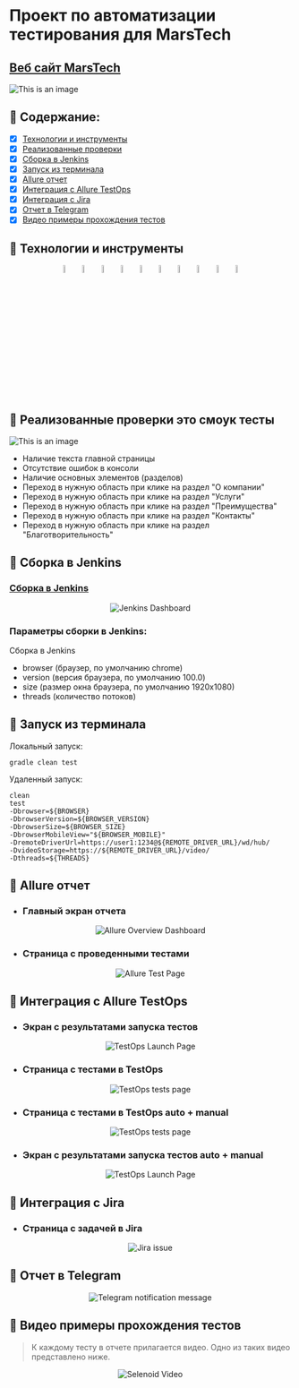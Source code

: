 # Проект по автоматизации тестирования для MarsTech
## <a target="_blank" href="https://www.acron.ru/">Веб сайт MarsTech</a>

![This is an image](https://i.imgur.com/mMya1nZ.png)

## :rocket: Содержание:

- [x] <a href="#shinto_shrine-технологии-и-инструменты">Технологии и инструменты</a>
- [x] <a href="#shinto_shrine-реализованные-проверки">Реализованные проверки</a>
- [x] <a href="#shinto_shrine-сборка-в-Jenkins">Сборка в Jenkins</a>
- [x] <a href="#shinto_shrine-запуск-из-терминала">Запуск из терминала</a>
- [x] <a href="#shinto_shrine-allure-отчет">Allure отчет</a>
- [x] <a href="#shinto_shrine-интеграция-с-allure-testops">Интеграция с Allure TestOps</a>
- [x] <a href="#shinto_shrine-интеграция-с-jira">Интеграция с Jira</a>
- [x] <a href="#shinto_shrine-отчет-в-telegram">Отчет в Telegram</a>
- [x] <a href="#shinto_shrine-видео-примеры-прохождения-тестов">Видео примеры прохождения тестов</a>

## :rocket: Технологии и инструменты
<p align="center">
<img width="6%" title="IntelliJ IDEA" src="images/logo/Intelij_IDEA.svg">
<img width="6%" title="Java" src="images/logo/Java.svg">
<img width="6%" title="Selenide" src="images/logo/Selenide.svg">
<img width="6%" title="Selenoid" src="images/logo/Selenoid.svg">
<img width="6%" title="Allure Report" src="images/logo/Allure_Report.svg">
<img width="6%" title="Gradle" src="images/logo/Gradle.svg">
<img width="6%" title="JUnit5" src="images/logo/JUnit5.svg">
<img width="6%" title="GitHub" src="images/logo/GitHub.svg">
<img width="6%" title="Jenkins" src="images/logo/Jenkins.svg">
<img width="6%" title="Telegram" src="images/logo/Telegram.svg">
</p>

## :rocket: Реализованные проверки это смоук тесты
![This is an image](https://i.imgur.com/Dd62Cq5.png)
- Наличие текста главной страницы
- Отсутствие ошибок в консоли
- Наличие основных элементов (разделов)
- Переход в нужную область при клике на раздел "О компании"
- Переход в нужную область при клике на раздел "Услуги"
- Переход в нужную область при клике на раздел "Преимущества"
- Переход в нужную область при клике на раздел "Контакты"
- Переход в нужную область при клике на раздел "Благотворительность"

## :rocket: Сборка в Jenkins
### <a target="_blank" href="https://jenkins.autotests.cloud/job/Lesson_14_quick_project_HW2/">Сборка в Jenkins</a>
<p align="center">
<img title="Jenkins Dashboard" src="images/screenshots/jenkins_dashboard.png">
</p>

### Параметры сборки в Jenkins:
Сборка в Jenkins

- browser (браузер, по умолчанию chrome)
- version (версия браузера, по умолчанию 100.0)
- size (размер окна браузера, по умолчанию 1920x1080)
- threads (количество потоков)

## :rocket: Запуск из терминала
Локальный запуск:
```
gradle clean test
```

Удаленный запуск:
```
clean
test
-Dbrowser=${BROWSER}
-DbrowserVersion=${BROWSER_VERSION}
-DbrowserSize=${BROWSER_SIZE}
-DbrowserMobileView="${BROWSER_MOBILE}"
-DremoteDriverUrl=https://user1:1234@${REMOTE_DRIVER_URL}/wd/hub/
-DvideoStorage=https://${REMOTE_DRIVER_URL}/video/
-Dthreads=${THREADS}
```

## :rocket: Allure отчет
- ### Главный экран отчета
<p align="center">
<img title="Allure Overview Dashboard" src="images/screenshots/report_main_page.png">
</p>

- ### Страница с проведенными тестами
<p align="center">
<img title="Allure Test Page" src="images/screenshots/report_tests_page.png">
</p>

## :rocket: Интеграция с Allure TestOps
- ### Экран с результатами запуска тестов
<p align="center">
<img title="TestOps Launch Page" src="images/screenshots/test_ops_launch_page.png">
</p>

- ### Страница с тестами в TestOps
<p align="center">
<img title="TestOps tests page" src="images/screenshots/test_ops_tests_page.png">
</p>

- ### Страница с тестами в TestOps auto + manual
<p align="center">
<img title="TestOps tests page" src="images/screenshots/test_ops_manual.png">
</p>

- ### Экран с результатами запуска тестов auto + manual
<p align="center">
<img title="TestOps Launch Page" src="images/screenshots/allure_manual_results.png">
</p>

## :rocket: Интеграция с Jira
- ### Страница с задачей в Jira
<p align="center">
<img title="Jira issue" src="images/screenshots/jira_issue.png">
</p>

## :rocket: Отчет в Telegram
<p align="center">
<img title="Telegram notification message" src="images/screenshots/telegram_report.png">
</p>

## :rocket: Видео примеры прохождения тестов
> К каждому тесту в отчете прилагается видео. Одно из таких видео представлено ниже.
<p align="center">
  <img title="Selenoid Video" src="images/gif/test_result.gif">
</p>



